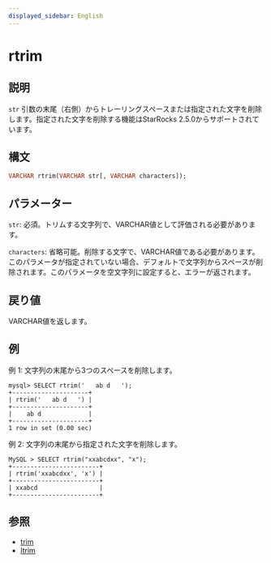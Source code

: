 ```yaml
---
displayed_sidebar: English
---
```


# rtrim

## 説明

`str` 引数の末尾（右側）からトレーリングスペースまたは指定された文字を削除します。指定された文字を削除する機能はStarRocks 2.5.0からサポートされています。

## 構文

```Haskell
VARCHAR rtrim(VARCHAR str[, VARCHAR characters]);
```

## パラメーター

`str`: 必須。トリムする文字列で、VARCHAR値として評価される必要があります。

`characters`: 省略可能。削除する文字で、VARCHAR値である必要があります。このパラメータが指定されていない場合、デフォルトで文字列からスペースが削除されます。このパラメータを空文字列に設定すると、エラーが返されます。

## 戻り値

VARCHAR値を返します。

## 例

例 1: 文字列の末尾から3つのスペースを削除します。

```Plain Text
mysql> SELECT rtrim('   ab d   ');
+---------------------+
| rtrim('   ab d   ') |
+---------------------+
|    ab d             |
+---------------------+
1 row in set (0.00 sec)
```

例 2: 文字列の末尾から指定された文字を削除します。

```Plain Text
MySQL > SELECT rtrim("xxabcdxx", "x");
+------------------------+
| rtrim('xxabcdxx', 'x') |
+------------------------+
| xxabcd                 |
+------------------------+
```

## 参照

- [trim](trim.md)
- [ltrim](ltrim.md)
